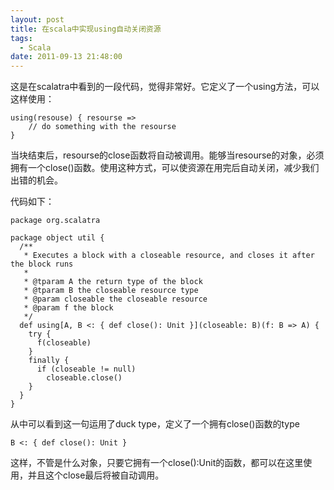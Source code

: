 ```yaml
---
layout: post
title: 在scala中实现using自动关闭资源
tags:
  - Scala
date: 2011-09-13 21:48:00
---
```


这是在scalatra中看到的一段代码，觉得非常好。它定义了一个using方法，可以这样使用：

```
using(resouse) { resourse =>
    // do something with the resourse
}
```

当块结束后，resourse的close函数将自动被调用。能够当resourse的对象，必须拥有一个close()函数。使用这种方式，可以使资源在用完后自动关闭，减少我们出错的机会。

 <span id="more-173"></span>
<p>代码如下：

```
package org.scalatra

package object util {
  /**
   * Executes a block with a closeable resource, and closes it after the block runs
   *
   * @tparam A the return type of the block
   * @tparam B the closeable resource type
   * @param closeable the closeable resource
   * @param f the block
   */
  def using[A, B <: { def close(): Unit }](closeable: B)(f: B => A) {
    try {
      f(closeable)
    }
    finally {
      if (closeable != null)
        closeable.close()
    }
  }
}
```

从中可以看到这一句运用了duck type，定义了一个拥有close()函数的type

```
B <: { def close(): Unit } 
```

这样，不管是什么对象，只要它拥有一个close():Unit的函数，都可以在这里使用，并且这个close最后将被自动调用。